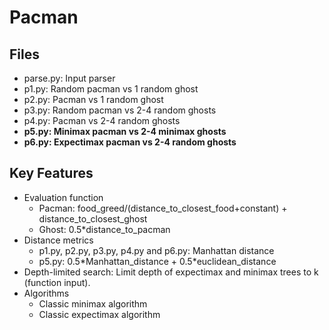 # Pacman
## Files
- parse.py: Input parser
- p1.py: Random pacman vs 1 random ghost
- p2.py: Pacman vs 1 random ghost
- p3.py: Random pacman vs 2-4 random ghosts
- p4.py: Pacman vs 2-4 random ghosts
- **p5.py: Minimax pacman vs 2-4 minimax ghosts**
- **p6.py: Expectimax pacman vs 2-4 random ghosts**

## Key Features
- Evaluation function
    * Pacman: food_greed/(distance_to_closest_food+constant) + distance_to_closest_ghost
    * Ghost: 0.5*distance_to_pacman
- Distance metrics
    * p1.py, p2.py, p3.py, p4.py and p6.py: Manhattan distance
    * p5.py: 0.5\*Manhattan_distance + 0.5\*euclidean_distance
- Depth-limited search: Limit depth of expectimax and minimax trees to k (function input).
- Algorithms
    * Classic minimax algorithm
    * Classic expectimax algorithm

